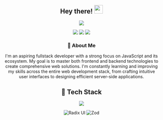 <h2 align="center">Hey there! <img src="https://media.giphy.com/media/hvRJCLFzcasrR4ia7z/giphy.gif" width="28"> </h2> <p align="center"> <a href="https://github.com/DenverCoder1/readme-typing-svg"><img src="https://readme-typing-svg.herokuapp.com/?lines=Passionate%20JavaScript%20Developer;Always%20learning%20new%20things&font=Fira%20Code&center=true&width=440&height=45&color=00FFFF&vCenter=true&size=22"></a> </p> <p align="center"> 

<p align="center">
  <img src="https://img.shields.io/badge/Age-19-00FFFF?style=for-the-badge" />
  <img src="https://img.shields.io/badge/Focus-Fullstack%20Development-00FFFF?style=for-the-badge" />
  <img src="https://img.shields.io/badge/Passion-Coding%20%26%20Innovation-00FFFF?style=for-the-badge" />
</p>

<h3 align="center">💫 About Me</h3>
<p align="center">
  I'm an aspiring fullstack developer with a strong focus on JavaScript and its ecosystem. My goal is to master both frontend and backend technologies to create comprehensive web solutions. I'm constantly learning and improving my skills across the entire web development stack, from crafting intuitive user interfaces to designing efficient server-side applications.
</p>

<h2 align="center">🚀 Tech Stack</h2>

<p align="center">
  <img src="https://skillicons.dev/icons?i=react,nextjs,html,css,js,ts,nodejs,tailwind,mongodb,postgres,mysql,prisma&perline=6" />
</p>
<p align="center">
  <img src="https://img.shields.io/badge/Radix%20UI-161618?style=for-the-badge&logo=radix-ui&logoColor=white" alt="Radix UI" />
  <img src="https://img.shields.io/badge/zod-3068B7?style=for-the-badge&logo=zod&logoColor=white" alt="Zod" />
</p>
